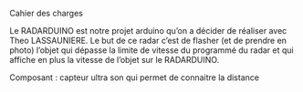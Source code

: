 Cahier des charges

Le RADARDUINO est notre projet arduino qu’on a décider de réaliser avec Theo LASSAUNIERE.
Le but de ce radar c’est de flasher (et de prendre en photo) l’objet qui dépasse la limite de vitesse du programmé du radar et qui affiche en plus la vitesse de l’objet sur le RADARDUINO.

Composant : capteur ultra son qui permet de connaitre la distance 
